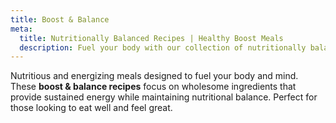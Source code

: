 ```yaml
---
title: Boost & Balance
meta:
  title: Nutritionally Balanced Recipes | Healthy Boost Meals
  description: Fuel your body with our collection of nutritionally balanced recipes. Discover meals designed to boost your energy and support overall wellbeing.
---
```


Nutritious and energizing meals designed to fuel your body and mind. These **boost & balance recipes** focus on wholesome ingredients that provide sustained energy while maintaining nutritional balance. Perfect for those looking to eat well and feel great.

